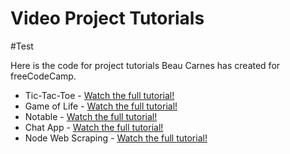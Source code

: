# Video Project Tutorials
#Test

Here is the code for project tutorials Beau Carnes has created for freeCodeCamp. 

* Tic-Tac-Toe - [Watch the full tutorial!](https://youtu.be/P2TcQ3h0ipQ)
* Game of Life - [Watch the full tutorial!](https://youtu.be/PM0_Er3SvFQ)
* Notable - [Watch the full tutorial!](https://youtu.be/fsCjFHuMXj0)
* Chat App - [Watch the full tutorial!](https://youtu.be/x_fHXt9V3zQ)
* Node Web Scraping - [Watch the full tutorial!](https://youtu.be/eUYMiztBEdY)
